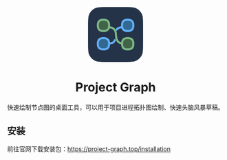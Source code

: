 <center>
  <img src="./src/assets/icon.png" width="128" height="128" alt="Project Graph" />
  <h1>Project Graph</h1>
  <p>快速绘制节点图的桌面工具，可以用于项目进程拓扑图绘制、快速头脑风暴草稿。</p>
</center>

## 安装

前往官网下载安装包：https://project-graph.top/installation
